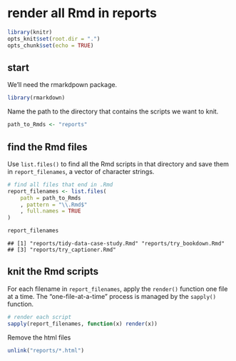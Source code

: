
# render all Rmd in reports

``` r
library(knitr)
opts_knit$set(root.dir = ".")
opts_chunk$set(echo = TRUE)
```

## start

We’ll need the rmarkdpown package.

``` r
library(rmarkdown)
```

Name the path to the directory that contains the scripts we want to
knit.

``` r
path_to_Rmds <- "reports"
```

## find the Rmd files

Use `list.files()` to find all the Rmd scripts in that directory and
save them in `report_filenames`, a vector of character strings.

``` r
# find all files that end in .Rmd
report_filenames <- list.files(
    path = path_to_Rmds
    , pattern = "\\.Rmd$"
    , full.names = TRUE
)

report_filenames
```

    ## [1] "reports/tidy-data-case-study.Rmd" "reports/try_bookdown.Rmd"        
    ## [3] "reports/try_captioner.Rmd"

## knit the Rmd scripts

For each filename in `report_filenames`, apply the `render()` function
one file at a time. The “one-file-at-a-time” process is managed by the
`sapply()` function.

``` r
# render each script
sapply(report_filenames, function(x) render(x))
```

Remove the html files

``` r
unlink("reports/*.html")
```
